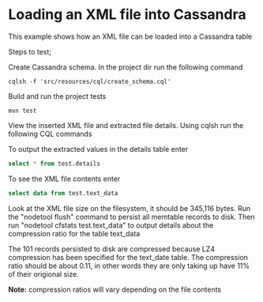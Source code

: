# Loading an XML file into Cassandra

This example shows how an XML file can be loaded into a Cassandra table 

Steps to test;

Create Cassandra schema. In the project dir run the following command

  ```
  cqlsh -f 'src/resources/cql/create_schema.cql'
  ```

Build and run the project tests

  ```
  mvn test
  ```

View the inserted XML file and extracted file details. Using cqlsh run the following CQL commands
  
To output the extracted values in the details table enter

  ```sql
  select * from test.details
  ```
To see the XML file contents enter
  
  ```sql 
  select data from test.text_data
  ```
    
Look at the XML file size on the filesystem, it should be 345,116 bytes. Run the "nodetool flush" command 
to persist all memtable records to disk. Then run "nodetool cfstats test.text_data" to output details about 
the compression ratio for the table text_data
   
The 101 records persisted to disk are compressed because LZ4 compression has been specified
for the text_date table. The compression ratio should be about 0.11, in other words they are only taking
up have 11% of their origional size.
   
**Note:** compression ratios will vary depending on the file contents


